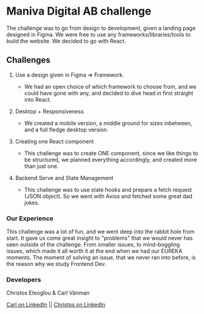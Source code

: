 # Maniva Digital AB challenge

The challenge was to go from design to development, given a landing page designed in Figma. We were free to use any frameworks/libraries/tools to build the website. We decided to go with React.

## Challenges

1. Use a design given in Figma => Framework.
	- We had an open choice of which framework to choose from, and we could have gone with any, and decided to dive head in first straight into React. 

2. Desktop + Responsiveness 
	- We created a mobile version, a middle ground for sizes inbetween, and a full fledge desktop version.

3. Creating one React component
	- This challenge was to create ONE component, since we like things to be structured, we planned everything accordingly, and created more than just one.

4. Backend Serve and State Management
	- This challenge was to use state hooks and prepare a fetch request (JSON object). So we went with Axios and fetched some great dad jokes.


### Our Experience

This challenge was a lot of fun, and we went deep into the rabbit hole from start. It gave us come great insight to "problems" that we would never has seen outside of the challenge. From smaller issues, to mind-boggling issues, which made it all worth it at the end when we had our EUREKA moments. The moment of solving an issue, that we never ran into before, is the reason why we study Frontend Dev.



### Developers

Christos Eteoglou & Carl Vänman

[Carl on LinkedIn](https://www.linkedin.com/in/carl-vanman/) || [Christos on LinkedIn](https://www.linkedin.com/in/eteoglou/)


